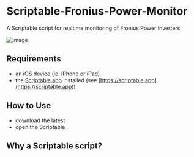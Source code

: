 # Scriptable-Fronius-Power-Monitor
A Scriptable script for realtime monitoring of Fronius Power Inverters

![image](https://github.com/seanhaydongriffin/Scriptable-Fronius-Power-Monitor/assets/28795922/7762cd83-94a8-4244-babd-50e31eeb669f)


## Requirements

- an iOS device (ie. iPhone or iPad)
- the [Scriptable app](https://scriptable.app) installed (see [https://scriptable.app](https://scriptable.app))

## How to Use

- download the latest 
- open the Scriptable 

## Why a Scriptable script?
